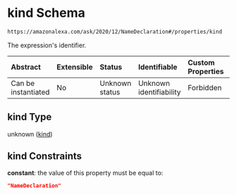 # kind Schema

```txt
https://amazonalexa.com/ask/2020/12/NameDeclaration#/properties/kind
```

The expression's identifier.

| Abstract            | Extensible | Status         | Identifiable            | Custom Properties | Additional Properties | Access Restrictions | Defined In                                                                          |
| :------------------ | :--------- | :------------- | :---------------------- | :---------------- | :-------------------- | :------------------ | :---------------------------------------------------------------------------------- |
| Can be instantiated | No         | Unknown status | Unknown identifiability | Forbidden         | Allowed               | none                | [NameDeclaration.json\*](../../schemas/NameDeclaration.json "open original schema") |

## kind Type

unknown ([kind](namedeclaration-properties-kind.md))

## kind Constraints

**constant**: the value of this property must be equal to:

```json
"NameDeclaration"
```
